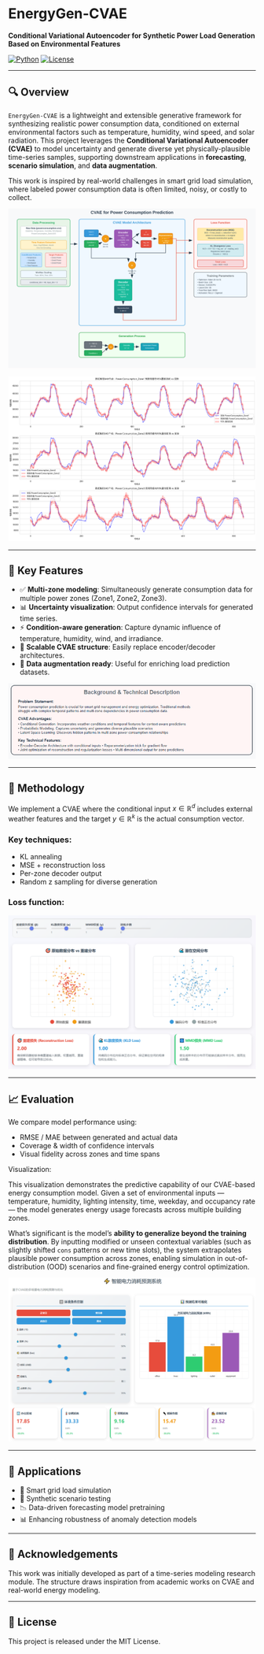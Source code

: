 # EnergyGen-CVAE

**Conditional Variational Autoencoder for Synthetic Power Load Generation Based on Environmental Features**

[![Python](https://img.shields.io/badge/python-3.8%2B-blue)](https://www.python.org/)
[![License](https://img.shields.io/badge/license-MIT-green.svg)](LICENSE)

---

## 🔍 Overview

`EnergyGen-CVAE` is a lightweight and extensible generative framework for synthesizing realistic power consumption data, conditioned on external environmental factors such as temperature, humidity, wind speed, and solar radiation. This project leverages the **Conditional Variational Autoencoder (CVAE)** to model uncertainty and generate diverse yet physically-plausible time-series samples, supporting downstream applications in **forecasting**, **scenario simulation**, and **data augmentation**.

This work is inspired by real-world challenges in smart grid load simulation, where labeled power consumption data is often limited, noisy, or costly to collect.

![what_we_do](./assets/cvae_architecture_diagram.svg)

![8cafc92ce67384a64dc33254065d8f4](./assets/8cafc92ce67384a64dc33254065d8f4.png)

---

## 📌 Key Features

- ✅ **Multi-zone modeling**: Simultaneously generate consumption data for multiple power zones (Zone1, Zone2, Zone3).
- 📊 **Uncertainty visualization**: Output confidence intervals for generated time series.
- ⚡ **Condition-aware generation**: Capture dynamic influence of temperature, humidity, wind, and irradiance.
- 🧠 **Scalable CVAE structure**: Easily replace encoder/decoder architectures.
- 🔁 **Data augmentation ready**: Useful for enriching load prediction datasets.

![7bfebf08824bd51932bf9918011a4e0](./assets/7bfebf08824bd51932bf9918011a4e0.png)


---

## 🧠 Methodology

We implement a CVAE where the conditional input $x \in \mathbb{R}^d$ includes external weather features and the target $y \in \mathbb{R}^k$ is the actual consumption vector.

### Key techniques:

* KL annealing
* MSE + reconstruction loss
* Per-zone decoder output
* Random z sampling for diverse generation

### Loss function:

![image-20250713235656107](./assets/image-20250713235656107.png)

---

## 📈 Evaluation

We compare model performance using:

* RMSE / MAE between generated and actual data
* Coverage & width of confidence intervals
* Visual fidelity across zones and time spans

Visualization:

This visualization demonstrates the predictive capability of our CVAE-based energy consumption model. Given a set of environmental inputs — temperature, humidity, lighting intensity, time, weekday, and occupancy rate — the model generates energy usage forecasts across multiple building zones.

What’s significant is the model’s **ability to generalize beyond the training distribution**. By inputting modified or unseen contextual variables (such as slightly shifted `cons` patterns or new time slots), the system extrapolates plausible power consumption across zones, enabling simulation in out-of-distribution (OOD) scenarios and fine-grained energy control optimization.

![image-20250713235900865](./assets/image-20250713235900865.png)

---

## 💼 Applications

* 🔌 Smart grid load simulation
* 🧪 Synthetic scenario testing
* 📉 Data-driven forecasting model pretraining
* 📊 Enhancing robustness of anomaly detection models

---

## 🤝 Acknowledgements

This work was initially developed as part of a time-series modeling research module. The structure draws inspiration from academic works on CVAE and real-world energy modeling.

---

## 📄 License

This project is released under the MIT License.

